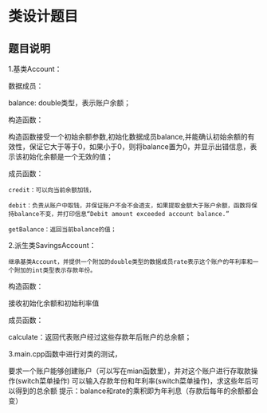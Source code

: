 # 类设计题目<br>
题目说明
--------
1.基类Account：

数据成员：

balance: double类型，表示账户余额；

构造函数：

构造函数接受一个初始余额参数,初始化数据成员balance,并能确认初始余额的有效性，保证它大于等于0，如果小于0，则将balance置为0，并显示出错信息，表示该初始化余额是一个无效的值；

成员函数：

    credit：可以向当前余额加钱，

    debit：负责从账户中取钱，并保证账户不会不会透支，如果提取金额大于账户余额，函数将保持balance不变，并打印信息“Debit amount exceeded account balance.”

    getBalance：返回当前balance的值；

2.派生类SavingsAccount：

    继承基类Account，并提供一个附加的double类型的数据成员rate表示这个账户的年利率和一个附加的int类型表示存款年份。

构造函数：

接收初始化余额和初始利率值

成员函数：

calculate：返回代表账户经过这些存款年后账户的总余额；

3.main.cpp函数中进行对类的测试，

要求一个账户能够创建账户（可以写在mian函数里），并对这个账户进行存取款操作(switch菜单操作)
可以输入存款年份和年利率(switch菜单操作)，求这些年后可以得到的总余额
提示：balance和rate的乘积即为年利息（存款后每年的余额都会变）
